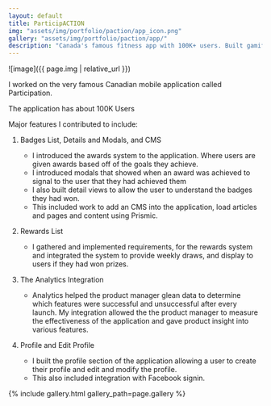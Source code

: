 ```yaml
---
layout: default
title: ParticipACTION
img: "assets/img/portfolio/paction/app_icon.png"
gallery: "assets/img/portfolio/paction/app/"
description: "Canada's famous fitness app with 100K+ users. Built gamification features including badges, rewards system, and social profiles to encourage healthy living."
---
```


![image]({{ page.img | relative_url }})

I worked on the very famous Canadian mobile application called Participation. 

The application has about 100K Users

Major features I contributed to include:

1. Badges List, Details and Modals, and CMS
	+ I introduced the awards system to the application. Where users are given awards based off of the goals they achieve.
	+ I introduced modals that showed when an award was achieved to signal to the user that they had achieved them
	+ I also built detail views to allow the user to understand the badges they had won.
	+ This included work to add an CMS into the application, load articles and pages and content using Prismic.

2. Rewards List
	+ I gathered and implemented requirements, for the rewards system and integrated the system to provide weekly draws, and display to users if they had won prizes.

3. The Analytics Integration
	+ Analytics helped the product manager glean data to determine which features were successful and unsuccessful after every launch. My integration allowed the the product manager to measure the effectiveness of the application and gave product insight into various features.  

4. Profile and Edit Profile
	+ I built the profile section of the application allowing a user to create their profile and edit and modify the profile.
	+ This also included integration with Facebook signin.
 
{% include gallery.html gallery_path=page.gallery %}

